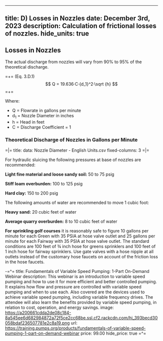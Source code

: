 -----
title:  D) Losses in Nozzles
date: December 3rd, 2023
description: Calculation of frictional losses of nozzles. 
hide_units: true
-----

## Losses in Nozzles

The actual discharge from nozzles will vary from 90% to 95% of the theoretical discharge.

=+= 
<span class='equation-label'>(Eq. 3.D.1)</span>
$$  Q = 19.636·C·{d_1}^2·\sqrt {h} $$
=+= 

Where:

- Q  = Flowrate in gallons per minute <!--units us = "gallons per minute" metric = "m^3^/s"/-->
- d<sub>1</sub> = Nozzle Diameter in inches <!--units us = "inches" metric = "inches"/-->
- h = Head in feet<!--units us = "feet" metric = "meters"/--> 
- C = Discharge Coefficient = 1

### Theoretical Discharge of Nozzles in Gallons per Minute <!--units us = "Gallons per Minute" metric = "m^3^/s"/-->


=|=
title: 
data: Nozzle Diameter - English Units.csv
fixed-columns: 3
=|=

For hydraulic sluicing the following pressures at base of nozzles are recommended:

**Light fine material and loose sandy soil:** 50 to 75 psig<!--units us = "50 to 75 psig" metric = "345 to 517 kPa"/-->

**Stiff loam overburden:** 100 to 125 psig<!--units us = "100 to 125 psig" metric = "690 to 862 kPa"/-->

**Hard clay:** 150 to 200 psig<!--units us = "150 to 200 psig" metric = "1034 to 1379 kPa"/-->

The following amounts of water are recommended to move 1 cubic foot:<!--units us = "1 cubic foot:" metric = "0.03 cubic meters:"/-->

**Heavy sand:** 20 cubic feet of water<!--units us = "20 cubic feet of water" metric = "0.57 cubic meters of water"/-->

**Average quarry overburden:** 8 to 10 cubic feet of water<!--units us = "8 to 10 cubic feet of water" metric = "0.23 to 0.28 cubic meters of water"/-->

**For sprinkling golf courses** it is reasonably safe to figure 10 gallons per minute for each Green with 35 PSIA at hose valve outlet and 25 gallons per minute for each Fairway with 35 PSIA at hose valve outlet. The standard conditions are 100 feet of ¾ inch hose for greens sprinklers and 100 feet of 1 inch hose for fairway sprinklers. Use gate valves with a hose nipple at all outlets instead of the customary hose faucets on account of the friction loss in the hose faucets.

-=^=
title: Fundamentals of Variable Speed Pumping: 1-Part On-Demand Webinar
description: This webinar is an introduction to variable speed pumping and how to use it for more efficient and better controlled pumping. It explains how flow and pressure are controlled with variable speed pumping and when to use each. Also covered are the devices used to achieve variable speed pumping, including variable frequency drives. The attendee will also learn the benefits provided by variable speed pumping, in relation to cost, operation, and energy savings.
image: https://a200661cdda2de08c184-8a545ee6d682984872a72f5ce2cc68be.ssl.cf2.rackcdn.com/hi_393becd30058bdaf236507781e2c8a19.png
url: https://training.pumps.org/products/fundamentals-of-variable-speed-pumping-1-part-on-demand-webinar
price: 99.00
hide_price: true
=^=